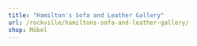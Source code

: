 ```yaml
---
title: "Hamilton's Sofa and Leather Gallery"
url: /rockville/hamiltons-sofa-and-leather-gallery/
shop: Möbel
---
```

